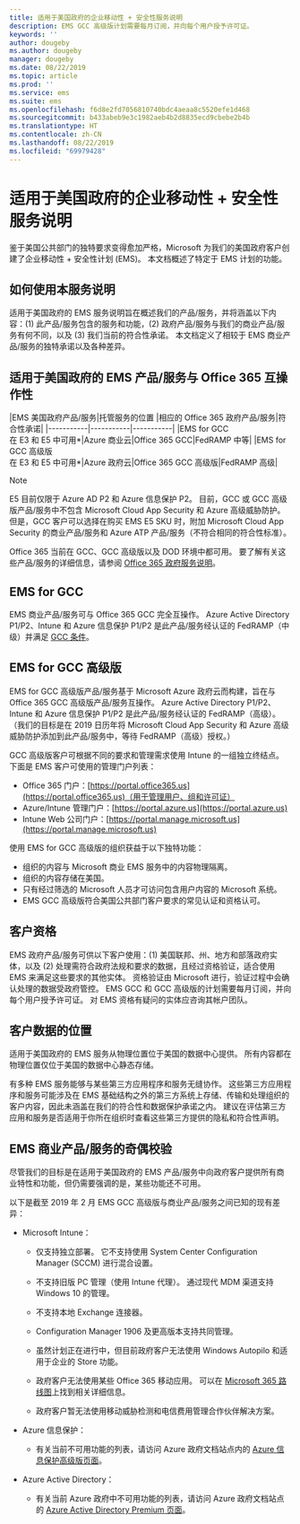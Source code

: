 ```yaml
---
title: 适用于美国政府的企业移动性 + 安全性服务说明
description: EMS GCC 高级版计划需要每月订阅，并向每个用户授予许可证。
keywords: ''
author: dougeby
ms.author: dougeby
manager: dougeby
ms.date: 08/22/2019
ms.topic: article
ms.prod: ''
ms.service: ems
ms.suite: ems
ms.openlocfilehash: f6d8e2fd7056810740bdc4aeaa8c5520efe1d468
ms.sourcegitcommit: b433abeb9e3c1982aeb4b2d8835ecd9cbebe2b4b
ms.translationtype: HT
ms.contentlocale: zh-CN
ms.lasthandoff: 08/22/2019
ms.locfileid: "69979428"
---
```

# <a name="enterprise-mobility--security-for-us-government-service-description"></a>适用于美国政府的企业移动性 + 安全性服务说明 
鉴于美国公共部门的独特要求变得愈加严格，Microsoft 为我们的美国政府客户创建了企业移动性 + 安全性计划 (EMS)。 本文档概述了特定于 EMS 计划的功能。  

## <a name="how-to-use-this-service-description"></a>如何使用本服务说明 
适用于美国政府的 EMS 服务说明旨在概述我们的产品/服务，并将涵盖以下内容：(1) 此产品/服务包含的服务和功能，(2) 政府产品/服务与我们的商业产品/服务有何不同，以及 (3) 我们当前的符合性承诺。 本文档定义了相较于 EMS 商业产品/服务的独特承诺以及各种差异。  

## <a name="ems-offers-for-us-government-and-office-365-interoperability"></a>适用于美国政府的 EMS 产品/服务与 Office 365 互操作性 

|EMS 美国政府产品/服务|托管服务的位置 |相应的 Office 365 政府产品/服务|符合性承诺|
|-----------|-----------|-----------|
|EMS for GCC</br>在 E3 和 E5 中可用*|Azure 商业云|Office 365 GCC|FedRAMP 中等|
|EMS for GCC 高级版</br>在 E3 和 E5 中可用*|Azure 政府云|Office 365 GCC 高级版|FedRAMP 高级| 

> [!Note]    
> E5 目前仅限于 Azure AD P2 和 Azure 信息保护 P2。  目前，GCC 或 GCC 高级版产品/服务中不包含 Microsoft Cloud App Security 和 Azure 高级威胁防护。  但是，GCC 客户可以选择在购买 EMS E5 SKU 时，附加 Microsoft Cloud App Security 的商业产品/服务和 Azure ATP 产品/服务（不符合相同的符合性标准）。

Office 365 当前在 GCC、GCC 高级版以及 DOD 环境中都可用。 要了解有关这些产品/服务的详细信息，请参阅 [Office 365 政府服务说明](/office365/servicedescriptions/office-365-platform-service-description/office-365-us-government/office-365-us-government)。 

## <a name="ems-for-gcc"></a>EMS for GCC

EMS 商业产品/服务可与 Office 365 GCC 完全互操作。  Azure Active Directory P1/P2、Intune 和 Azure 信息保护 P1/P2 是此产品/服务经认证的 FedRAMP（中级）并满足 [GCC 条件](/office365/servicedescriptions/office-365-platform-service-description/office-365-us-government/gcc)。

## <a name="ems-for-gcc-high"></a>EMS for GCC 高级版

EMS for GCC 高级版产品/服务基于 Microsoft Azure 政府云而构建，旨在与 Office 365 GCC 高级版产品/服务互操作。 Azure Active Directory P1/P2、Intune 和 Azure 信息保护 P1/P2 是此产品/服务经认证的 FedRAMP（高级）。 （我们的目标是在 2019 日历年将 Microsoft Cloud App Security 和 Azure 高级威胁防护添加到此产品/服务中，等待 FedRAMP（高级）授权。）

GCC 高级版客户可根据不同的要求和管理需求使用 Intune 的一组独立终结点。  下面是 EMS 客户可使用的管理门户列表：
* Office 365 门户：[https://portal.office365.us](https://portal.office365.us)（用于管理用户、组和许可证）
* Azure/Intune 管理门户：[https://portal.azure.us](https://portal.azure.us)
* Intune Web 公司门户：[https://portal.manage.microsoft.us](https://portal.manage.microsoft.us)

使用 EMS for GCC 高级版的组织获益于以下独特功能：
* 组织的内容与 Microsoft 商业 EMS 服务中的内容物理隔离。
* 组织的内容存储在美国。
* 只有经过筛选的 Microsoft 人员才可访问包含用户内容的 Microsoft 系统。
* EMS GCC 高级版符合美国公共部门客户要求的常见认证和资格认可。

## <a name="customer-eligibility"></a>客户资格 
EMS 政府产品/服务可供以下客户使用：(1) 美国联邦、州、地方和部落政府实体，以及 (2) 处理需符合政府法规和要求的数据，且经过资格验证，适合使用 EMS 来满足这些要求的其他实体。 资格验证由 Microsoft 进行，验证过程中会确认处理的数据受政府管控。 EMS GCC 和 GCC 高级版的计划需要每月订阅，并向每个用户授予许可证。 对 EMS 资格有疑问的实体应咨询其帐户团队。  

## <a name="location-of-customer-data"></a>客户数据的位置 
适用于美国政府的 EMS 服务从物理位置位于美国的数据中心提供。 所有内容都在物理位置仅位于美国的数据中心静态存储。  

有多种 EMS 服务能够与某些第三方应用程序和服务无缝协作。 这些第三方应用程序和服务可能涉及在 EMS 基础结构之外的第三方系统上存储、传输和处理组织的客户内容，因此未涵盖在我们的符合性和数据保护承诺之内。 建议在评估第三方应用和服务是否适用于你所在组织时查看这些第三方提供的隐私和符合性声明。

## <a name="parity-with-ems-commercial-offerings"></a>EMS 商业产品/服务的奇偶校验 
尽管我们的目标是在适用于美国政府的 EMS 产品/服务中向政府客户提供所有商业特性和功能，但仍需要强调的是，某些功能还不可用。  
    
以下是截至 2019 年 2 月 EMS GCC 高级版与商业产品/服务之间已知的现有差异：  

- Microsoft Intune：

  - 仅支持独立部署。 它不支持使用 System Center Configuration Manager (SCCM) 进行混合设置。

  - 不支持旧版 PC 管理（使用 Intune 代理）。 通过现代 MDM 渠道支持 Windows 10 的管理。

  - 不支持本地 Exchange 连接器。

  - Configuration Manager 1906 及更高版本支持共同管理。

  - 虽然计划正在进行中，但目前政府客户无法使用 Windows Autopilo 和适用于企业的 Store 功能。

  - 政府客户无法使用某些 Office 365 移动应用。  可以在 [Microsoft 365 路线图](https://www.microsoft.com/microsoft-365/roadmap)上找到相关详细信息。

  - 政府客户暂无法使用移动威胁检测和电信费用管理合作伙伴解决方案。

- Azure 信息保护：

  - 有关当前不可用功能的列表，请访问 Azure 政府文档站点内的 [Azure 信息保护高级版页面](ems-aip-premium-govt-service-description.md)。

- Azure Active Directory：

  - 有关当前 Azure 政府中不可用功能的列表，请访问 Azure 政府文档站点的 [Azure Active Directory Premium 页面](/azure/azure-government/documentation-government-services-securityandidentity#azure-active-directory-premium-p1-and-p2)。
